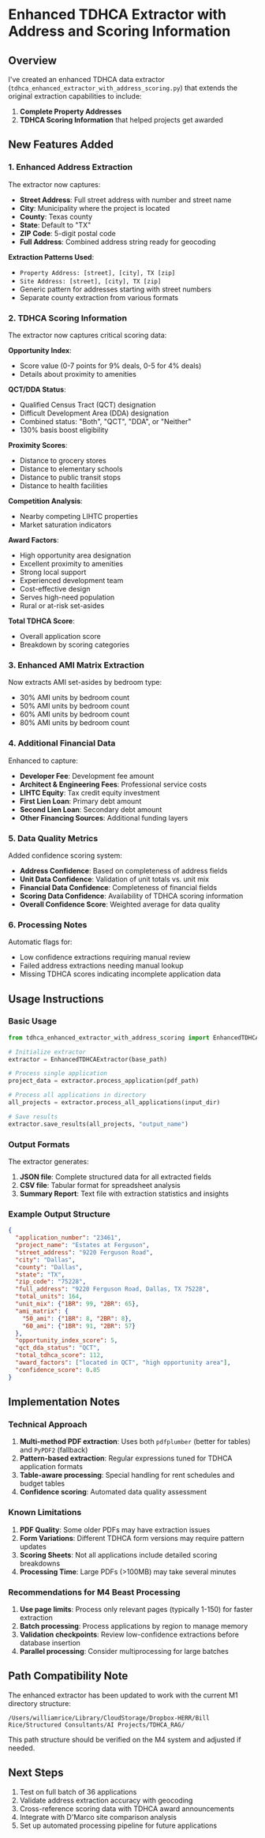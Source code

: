 # Enhanced TDHCA Extractor with Address and Scoring Information

## Overview
I've created an enhanced TDHCA data extractor (`tdhca_enhanced_extractor_with_address_scoring.py`) that extends the original extraction capabilities to include:

1. **Complete Property Addresses**
2. **TDHCA Scoring Information** that helped projects get awarded

## New Features Added

### 1. Enhanced Address Extraction
The extractor now captures:
- **Street Address**: Full street address with number and street name
- **City**: Municipality where the project is located
- **County**: Texas county
- **State**: Default to "TX"
- **ZIP Code**: 5-digit postal code
- **Full Address**: Combined address string ready for geocoding

**Extraction Patterns Used**:
- `Property Address: [street], [city], TX [zip]`
- `Site Address: [street], [city], TX [zip]`
- Generic pattern for addresses starting with street numbers
- Separate county extraction from various formats

### 2. TDHCA Scoring Information
The extractor now captures critical scoring data:

**Opportunity Index**:
- Score value (0-7 points for 9% deals, 0-5 for 4% deals)
- Details about proximity to amenities

**QCT/DDA Status**:
- Qualified Census Tract (QCT) designation
- Difficult Development Area (DDA) designation
- Combined status: "Both", "QCT", "DDA", or "Neither"
- 130% basis boost eligibility

**Proximity Scores**:
- Distance to grocery stores
- Distance to elementary schools
- Distance to public transit stops
- Distance to health facilities

**Competition Analysis**:
- Nearby competing LIHTC properties
- Market saturation indicators

**Award Factors**:
- High opportunity area designation
- Excellent proximity to amenities
- Strong local support
- Experienced development team
- Cost-effective design
- Serves high-need population
- Rural or at-risk set-asides

**Total TDHCA Score**:
- Overall application score
- Breakdown by scoring categories

### 3. Enhanced AMI Matrix Extraction
Now extracts AMI set-asides by bedroom type:
- 30% AMI units by bedroom count
- 50% AMI units by bedroom count
- 60% AMI units by bedroom count
- 80% AMI units by bedroom count

### 4. Additional Financial Data
Enhanced to capture:
- **Developer Fee**: Development fee amount
- **Architect & Engineering Fees**: Professional service costs
- **LIHTC Equity**: Tax credit equity investment
- **First Lien Loan**: Primary debt amount
- **Second Lien Loan**: Secondary debt amount
- **Other Financing Sources**: Additional funding layers

### 5. Data Quality Metrics
Added confidence scoring system:
- **Address Confidence**: Based on completeness of address fields
- **Unit Data Confidence**: Validation of unit totals vs. unit mix
- **Financial Data Confidence**: Completeness of financial fields
- **Scoring Data Confidence**: Availability of TDHCA scoring information
- **Overall Confidence Score**: Weighted average for data quality

### 6. Processing Notes
Automatic flags for:
- Low confidence extractions requiring manual review
- Failed address extractions needing manual lookup
- Missing TDHCA scores indicating incomplete application data

## Usage Instructions

### Basic Usage
```python
from tdhca_enhanced_extractor_with_address_scoring import EnhancedTDHCAExtractor

# Initialize extractor
extractor = EnhancedTDHCAExtractor(base_path)

# Process single application
project_data = extractor.process_application(pdf_path)

# Process all applications in directory
all_projects = extractor.process_all_applications(input_dir)

# Save results
extractor.save_results(all_projects, "output_name")
```

### Output Formats
The extractor generates:
1. **JSON file**: Complete structured data for all extracted fields
2. **CSV file**: Tabular format for spreadsheet analysis
3. **Summary Report**: Text file with extraction statistics and insights

### Example Output Structure
```json
{
  "application_number": "23461",
  "project_name": "Estates at Ferguson",
  "street_address": "9220 Ferguson Road",
  "city": "Dallas",
  "county": "Dallas",
  "state": "TX",
  "zip_code": "75228",
  "full_address": "9220 Ferguson Road, Dallas, TX 75228",
  "total_units": 164,
  "unit_mix": {"1BR": 99, "2BR": 65},
  "ami_matrix": {
    "50_ami": {"1BR": 8, "2BR": 8},
    "60_ami": {"1BR": 91, "2BR": 57}
  },
  "opportunity_index_score": 5,
  "qct_dda_status": "QCT",
  "total_tdhca_score": 112,
  "award_factors": ["located in QCT", "high opportunity area"],
  "confidence_score": 0.85
}
```

## Implementation Notes

### Technical Approach
1. **Multi-method PDF extraction**: Uses both `pdfplumber` (better for tables) and `PyPDF2` (fallback)
2. **Pattern-based extraction**: Regular expressions tuned for TDHCA application formats
3. **Table-aware processing**: Special handling for rent schedules and budget tables
4. **Confidence scoring**: Automated data quality assessment

### Known Limitations
1. **PDF Quality**: Some older PDFs may have extraction issues
2. **Form Variations**: Different TDHCA form versions may require pattern updates
3. **Scoring Sheets**: Not all applications include detailed scoring breakdowns
4. **Processing Time**: Large PDFs (>100MB) may take several minutes

### Recommendations for M4 Beast Processing
1. **Use page limits**: Process only relevant pages (typically 1-150) for faster extraction
2. **Batch processing**: Process applications by region to manage memory
3. **Validation checkpoints**: Review low-confidence extractions before database insertion
4. **Parallel processing**: Consider multiprocessing for large batches

## Path Compatibility Note
The enhanced extractor has been updated to work with the current M1 directory structure:
```
/Users/williamrice/Library/CloudStorage/Dropbox-HERR/Bill Rice/Structured Consultants/AI Projects/TDHCA_RAG/
```

This path structure should be verified on the M4 system and adjusted if needed.

## Next Steps
1. Test on full batch of 36 applications
2. Validate address extraction accuracy with geocoding
3. Cross-reference scoring data with TDHCA award announcements
4. Integrate with D'Marco site comparison analysis
5. Set up automated processing pipeline for future applications